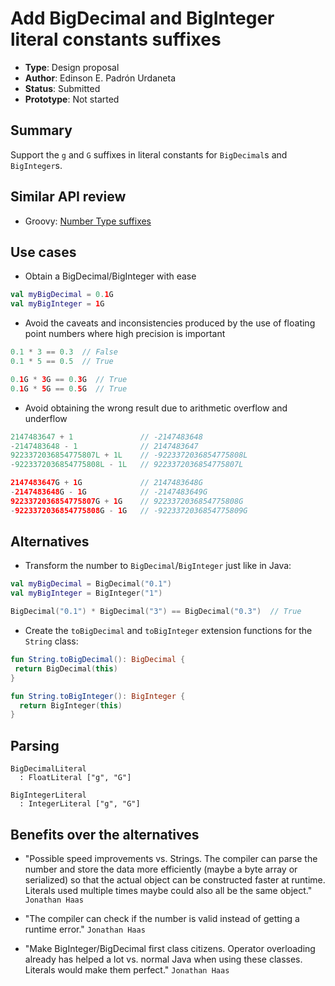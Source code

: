 # Add BigDecimal and BigInteger literal constants suffixes

* **Type**: Design proposal
* **Author**: Edinson E. Padrón Urdaneta
* **Status**: Submitted
* **Prototype**: Not started


## Summary

Support the `g` and `G` suffixes in literal constants for `BigDecimal`s and
`BigInteger`s.

## Similar API review

* Groovy: [Number Type suffixes](http://docs.groovy-lang.org/latest/html/documentation/#_number_type_suffixes)

## Use cases

* Obtain a BigDecimal/BigInteger with ease

```kotlin
val myBigDecimal = 0.1G
val myBigInteger = 1G
```

* Avoid the caveats and inconsistencies produced by the use of floating point
  numbers where high precision is important

```kotlin
0.1 * 3 == 0.3  // False
0.1 * 5 == 0.5  // True

0.1G * 3G == 0.3G  // True
0.1G * 5G == 0.5G  // True
```

* Avoid obtaining the wrong result due to arithmetic overflow and underflow

```kotlin
2147483647 + 1               // -2147483648
-2147483648 - 1              // 2147483647
9223372036854775807L + 1L    // -9223372036854775808L
-9223372036854775808L - 1L   // 9223372036854775807L

2147483647G + 1G             // 2147483648G
-2147483648G - 1G            // -2147483649G
9223372036854775807G + 1G    // 9223372036854775808G
-9223372036854775808G - 1G   // -9223372036854775809G
```

## Alternatives

* Transform the number to `BigDecimal`/`BigInteger` just like in Java:

```kotlin
val myBigDecimal = BigDecimal("0.1")
val myBigInteger = BigInteger("1")

BigDecimal("0.1") * BigDecimal("3") == BigDecimal("0.3")  // True
```

* Create the `toBigDecimal` and `toBigInteger` extension functions for the `String` class:

```kotlin
fun String.toBigDecimal(): BigDecimal {
 return BigDecimal(this)
}

fun String.toBigInteger(): BigInteger {
  return BigInteger(this)
}
```

## Parsing

    BigDecimalLiteral
      : FloatLiteral ["g", "G"]

    BigIntegerLiteral
      : IntegerLiteral ["g", "G"]


## Benefits over the alternatives

* "Possible speed improvements vs. Strings. The compiler can parse the number
  and store the data more efficiently (maybe a byte array or serialized) so
  that the actual object can be constructed faster at runtime. Literals used
  multiple times maybe could also all be the same object." `Jonathan Haas`

* "The compiler can check if the number is valid instead of getting a runtime
  error." `Jonathan Haas`

* "Make BigInteger/BigDecimal first class citizens. Operator overloading
  already has helped a lot vs. normal Java when using these classes. Literals
  would make them perfect." `Jonathan Haas`
